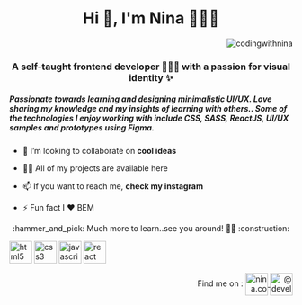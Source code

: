 <h1 align="center">Hi 👋, I'm Nina 👩🏻‍💻</h1> <p align="right"> <img src="https://komarev.com/ghpvc/?username=codingwithnina" alt="codingwithnina" /> </p>
<h3 align="center">A self-taught frontend developer 🧙🏻‍♂️ with a passion for visual identity ✨</h3>

<h5> Passionate towards learning and designing minimalistic UI/UX. Love sharing my knowledge and my insights of learning with others.. Some of the technologies I enjoy working with include CSS, SASS, ReactJS, UI/UX samples and prototypes using Figma.</h5>

- 👯 I’m looking to collaborate on **cool ideas**

- 👨‍💻 All of my projects are available here

- 📫 If you want to reach me, **check my instagram**

- ⚡ Fun fact I :heart: BEM


<p align="center">
:hammer_and_pick:  
Much more to learn..see you around!  👋🏻
:construction:
</p>

<p align="left">
  <img src="https://image.flaticon.com/icons/svg/919/919827.svg" alt="html5" width="40" height="40"/> 
  <img src="https://image.flaticon.com/icons/svg/919/919826.svg" alt="css3" width="40" height="40"/> 
  <img src="https://image.flaticon.com/icons/svg/541/541509.svg" alt="javascript" width="40" height="40"/>
  <img src="https://image.flaticon.com/icons/png/512/1183/1183672.png" alt="react" width="40" height="40"/> 
</p>
<p align="right">
 Find me on :
<a href="https://instagram.com/nina.codes" target="blank">
  <img align="center" src="https://cdn.jsdelivr.net/npm/simple-icons@3.0.1/icons/instagram.svg" alt="nina.codes" height="40" width="40" />
</a>
<a href="https://medium.com/@developer.journeys" target="blank">
  <img align="center" src="https://cdn.jsdelivr.net/npm/simple-icons@3.0.1/icons/medium.svg" alt="@developer.journeys" height="40" width="40" />
</a>
</p>
